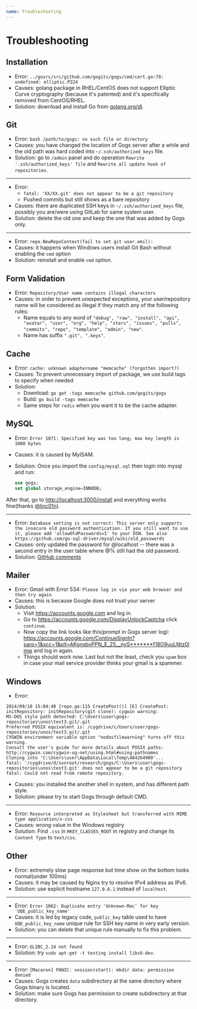 ```yaml
---
name: Troubleshooting
---
```


# Troubleshooting

## Installation

- Error: `../gosrc/src/github.com/gogits/gogs/cmd/cert.go:79: undefined: elliptic.P224`
- Causes: golang package in RHEL/CentOS does not support Elliptic Curve cryptography (because it's patented) and it's specifically removed from CentOS/RHEL.
- Solution: download and install Go from [golang.org/dl](http://golang.org/dl).

## Git

- Error: `bash /path/to/gogs: no such file or directory`
- Causes: you have changed the location of Gogs server after a while and the old path was hard coded into `~/.ssh/authorized_keys` file.
- Solution: go to `/admin` panel and do operation `Rewrite '.ssh/authorized_keys' file` and `Rewrite all update hook of repositories`.

-----

- Error:
	- `fatal: 'XX/XX.git' does not appear to be a git repository`
	- Pushed commits but still shows as a bare repository
- Causes: there are duplicated SSH keys in `~/.ssh/authorized_keys` file, possibly you are/were using GitLab for same system user.
- Solution: delete the old one and keep the one that was added by Gogs only.

-----

- Error: `repo.NewRepoContext(fail to set git user.emil):`
- Causes: it happens when Windows users install Git Bash without enabling the `cmd` option
- Solution: reinstall and enable `cmd` option.

## Form Validation

- Error: `Repository/User name contains illegal characters`
- Causes: in order to prevent unexpected exceptions, your user/repository name will be considered as illegal if they match any of the following rules:
	- Name equals to any word of `"debug", "raw", "install", "api", "avatar", "user", "org", "help", "stars", "issues", "pulls", "commits", "repo", "template", "admin", "new"`.
	- Name has suffix `".git", ".keys"`.

## Cache

- Error: `cache: unknown adaptername "memcache" (forgotten import?)`
- Causes: To prevent unnecessary import of package, we use build tags to specify when needed
- Solution:
	- Download: `go get -tags memcache github.com/gogits/gogs`
	- Build: `go build -tags memcache`
	- Same steps for `redis` when you want it to be the cache adapter.

## MySQL

- Error: `Error 1071: Specified key was too long; max key length is 1000 bytes`
- Causes: it is caused by MyISAM.
- Solution: Once you import the `config/mysql.sql` then login into mysql and run:

	```sql
	use gogs;
	set global storage_engine=INNODB;
	```

After that, go to [http://localhost:3000/install](http://localhost:3000/install) and everything works fine(thanks [@linc01n](https://github.com/linc01n)).

-----

- Error: `Database setting is not correct: This server only supports the insecure old password authentication. If you still want to use it, please add 'allowOldPasswords=1' to your DSN. See also https://github.com/go-sql-driver/mysql/wiki/old_passwords`
- Causes: only updated the password for @localhost -- there was a second entry in the user table where @% still had the old password.
- Solution: [GitHub comments](https://github.com/gogits/gogs/issues/385#issuecomment-54357073)

## Mailer

- Error: Gmail with Error 534: `Please log in via your web browser and then try again`
- Causes: this is because Google does not trust your server
- Solution:
	- Visit https://accounts.google.com and log in.
	- Go to https://accounts.google.com/DisplayUnlockCaptcha click `continue`.
	- Now copy the link looks like this(prompt in Gogs server log): https://accounts.google.com/ContinueSignIn?sarp=1&scc=1&plt=AKgnsbvPPN_E_25__nyS*******f18O9uuLNtz0Imw and log in again.
	- Things should work now. Last but not the least, check you `spam` box in case your mail service provider thinks your gmail is a spammer.

## Windows

- Error:

```
2014/09/18 15:04:40 [repo.go:115 CreatePost()] [E] CreatePost: initRepository: initRepository(git clone): cygwin warning:
MS-DOS style path detected: C:\Users\user\gogs-repositories\unos\test3.git/.git
Preferred POSIX equivalent is: /cygdrive/c/Users/user/gogs-repositories/unos/test3.git/.git
CYGWIN environment variable option "nodosfilewarning" turns off this warning.
Consult the user's guide for more details about POSIX paths:
http://cygwin.com/cygwin-ug-net/using.html#using-pathnames
Cloning into 'C:\Users\user\AppData\Local\Temp\484264900'...
fatal: '/cygdrive/d/svnroot/research/gogs/C:\Users\user\gogs-repositories\unos\test3.git' does not appear to be a git repository
fatal: Could not read from remote repository.
```

- Causes: you installed the another shell in system, and has different path style.
- Solution: please try to start Gogs through default CMD.

-----

- Error: `Resource interpreted as Stylesheet but transferred with MIME type application/x-css`
- Causes: wrong value in the Windows registry
- Solution: Find `.css` in `HKEY_CLASSES_ROOT` in registry and change its `Content Type` to `text/css`.

## Other

- Error: extremely slow page response but time show on the bottom looks normal(under 100ms)
- Causes: it may be caused by Nginx try to resolve IPv4 address as IPv6.
- Solution: use explicit hostname `127.0.0.1` instead of `localhost`.

-----

- Error: `Error 1062: Duplicate entry 'Unknown-Mac' for key 'UQE_public_key_name'`
- Causes: it is led by legacy code, `public_key` table used to have `UQE_public_key_name` unique rule for SSH key name in very early version.
- Solution: you can delete that unique rule manually to fix this problem.

-----

- Error: `GLIBC_2.14 not found`
- Solution: try `sudo apt-get -t testing install libc6-dev`.

-----

- Error: `[Macaron] PANIC: session(start): mkdir data: permission denied`
- Causes: Gogs creates `data` subdirectory at the same directory where Gogs binary is located.
- Solution: make sure Gogs has permission to create subdirectory at that directory.
